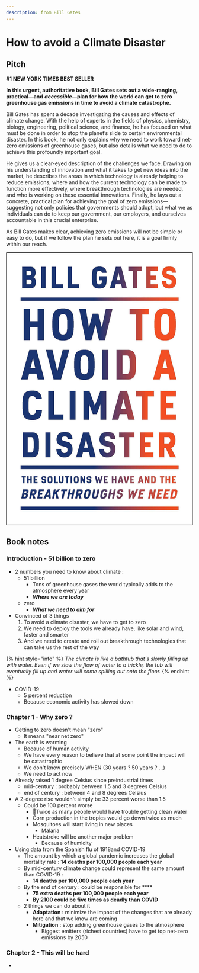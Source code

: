 ```yaml
---
description: from Bill Gates
---
```


# How to avoid a Climate Disaster

## Pitch

**\#1 NEW YORK TIMES BEST SELLER**

**In this urgent, authoritative book, Bill Gates sets out a wide-ranging, practical—and** _**accessible—**_**plan for how the world can get to zero greenhouse gas emissions in time to avoid a climate catastrophe.**  
  
Bill Gates has spent a decade investigating the causes and effects of climate change. With the help of experts in the fields of physics, chemistry, biology, engineering, political science, and finance, he has focused on what must be done in order to stop the planet’s slide to certain environmental disaster. In this book, he not only explains why we need to work toward net-zero emissions of greenhouse gases, but also details what we need to do to achieve this profoundly important goal.  
  
He gives us a clear-eyed description of the challenges we face. Drawing on his understanding of innovation and what it takes to get new ideas into the market, he describes the areas in which technology is already helping to reduce emissions, where and how the current technology can be made to function more effectively, where breakthrough technologies are needed, and who is working on these essential innovations. Finally, he lays out a concrete, practical plan for achieving the goal of zero emissions—suggesting not only policies that governments should adopt, but what we as individuals can do to keep our government, our employers, and ourselves accountable in this crucial enterprise.  
  
As Bill Gates makes clear, achieving zero emissions will not be simple or easy to do, but if we follow the plan he sets out here, it is a goal firmly within our reach.

![](../../../.gitbook/assets/image%20%28645%29.png)

## Book notes

### Introduction - 51 billion to zero

* 2 numbers you need to know about climate :
  * 51 billion
    * Tons of greenhouse gases the world typically adds to the atmosphere every year
    * _**Where we are today**_
  * zero
    * _**What we need to aim for**_
* Convinced of 3 things
  1. To avoid a climate disaster, we have to get to zero
  2. We need to deploy the tools we already have, like solar and wind, faster and smarter
  3. And we need to create and roll out breakthrough technologies that can take us the rest of the way

{% hint style="info" %}
_The climate is like a bathtub that's slowly filling up with water. Even if we slow the flow of water to a trickle, the tub will eventually fill up and water will come spilling out onto the floor._
{% endhint %}

* COVID-19
  * 5 percent reduction
  * Because economic activity has slowed down

### Chapter 1 - Why zero ?

* Getting to zero doesn't mean "zero"
  * It means "near net zero"
* The earth is warming
  * Because of human activity
  * We have every reason to believe that at some point the impact will be catastrophic
  * We don't know precisely WHEN \(30 years ? 50 years ? ...\)
  * We need to act now
* Already raised 1 degree Celsius since preindustrial times
  * mid-century : probably between 1.5 and 3 degrees Celsius
  * end of century : between 4 and 8 degrees Celsius
* A 2-degree rise wouldn't simply be 33 percent worse than 1.5
  * Could be 100 percent worse
    * Twice as many people would have trouble getting clean water
    * Corn production in the tropics would go down twice as much
    * Mosquitoes will start living in new places
      * Malaria
    * Heatstroke will be another major problem
      * Because of humidity
* Using data from the Spanish flu of 1918and COVID-19
  * The amount by which a global pandemic increases the global mortality rate : **14 deaths per 100,000 people each year**
  * By mid-century climate change could represent the same amount than COVID-19 : 
    * **14 deaths per 100,000 people each year**
  * By the end of century : could be responsible for ****
    * **75 extra deaths per 100,000 people each year**
    * **By 2100 could be five times as deadly than COVID**
  * 2 things we can do about it 
    * **Adaptation** : minimize the impact of the changes that are already here and that we know are coming
    * **Mitigation** : stop adding greenhouse gases to the atmosphere
      * Biggest emitters \(richest countries\) have to get top net-zero emissions by 2050

### Chapter 2 - This will be hard

* 

